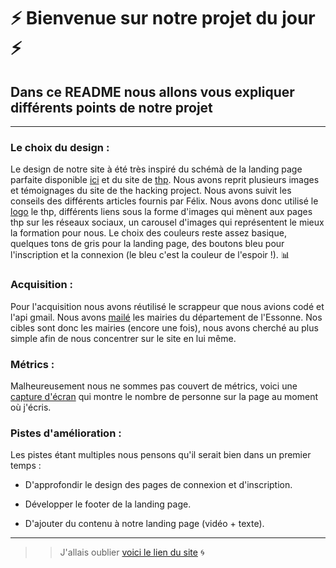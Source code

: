 # ⚡️  Bienvenue sur notre projet du jour  ⚡️

## Dans ce README nous allons vous expliquer différents points de notre projet

___

### Le choix du design :

Le design de notre site à été très inspiré du schémà de la landing page parfaite disponible [ici](https://cdn-images-1.medium.com/max/2000/1*Omi3ID0uMPyhjBC591HAYg.jpeg) et du site de [thp](https://www.thehackingproject.org/). Nous avons reprit plusieurs images et témoignages du site de the hacking project. Nous avons suivit les conseils des différents articles fournis par Félix. Nous avons donc utilisé le [logo](https://cdn-images-1.medium.com/fit/c/200/200/1*jA8tdomUF7TSMCVtXyfejA.png) le thp, différents liens sous la forme d'images qui mènent aux pages thp sur les réseaux sociaux, un carousel d'images qui représentent le mieux la formation pour nous. Le choix des couleurs reste assez basique, quelques tons de gris pour la landing page, des boutons bleu pour l'inscription et la connexion (le bleu c'est la couleur de l'espoir !). 📊

### Acquisition :

Pour l'acquisition nous avons réutilisé le scrappeur que nous avions codé et l'api gmail. Nous avons [mailé](https://image.noelshack.com/fichiers/2018/08/4/1519338501-capture-d-ecran-2018-02-22-a-23-26-39.png) les mairies du département de l'Essonne. Nos cibles sont donc les mairies (encore une fois), nous avons cherché au plus simple afin de nous concentrer sur le site en lui même.

### Métrics :

Malheureusement nous ne sommes pas couvert de métrics, voici une [capture d'écran](https://image.noelshack.com/fichiers/2018/08/4/1519339183-capture-d-ecran-2018-02-22-a-23-37-54.png) qui montre le nombre de personne sur la page au moment où j'écris. 

### Pistes d'amélioration :

Les pistes étant multiples nous pensons qu'il serait bien dans un premier temps :

* D'approfondir le design des pages de connexion et d'inscription. 

* Développer le footer de la landing page.

* D'ajouter du contenu à notre landing page (vidéo + texte).

___

>> J'allais oublier [voici le lien du site](https://obscure-gorge-96195.herokuapp.com/) 🌀

[logo1]: /app/assets/images/logo1.png "facebook"
[logo2]: /app/assets/images/logo2.png "instagram"
[logo3]: /app/assets/images/logo3.png "twitter"